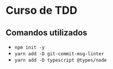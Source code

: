 # Curso de TDD

## Comandos utilizados

- `npm init -y`
- `yarn add -D git-commit-msg-linter`
- `yarn add -D typescript @types/node`
